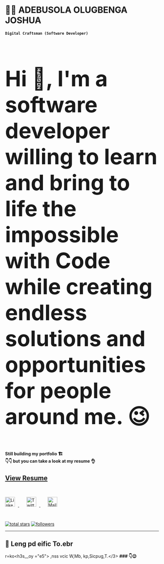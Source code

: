 # 🧑‍💻 ADEBUSOLA OLUGBENGA JOSHUA

**`Digital Craftsman (Software Developer) `**

<h3 style="font-size: 5em"> Hi 👋, I'm a software developer willing to learn and bring to life the impossible with Code while creating endless solutions and opportunities for people around me. 😉 </h3>

<h4> Still building my portfolio 🏗️ <br/>
👇👇 but you can take a look at my resume 👌 </h4>

## [View Resume](https://joshua-portfolio-six.vercel.app/)

<br/>

   <p align="left">
   <a href="https://www.linkedin.com/in/joshua-adebusola-67abb3319/">
      <img alt="Linkedin" width="32px" style="padding-right:10px;" src="https://cdn.jsdelivr.net/gh/devicons/devicon/icons/linkedin/linkedin-original.svg" />
   </a>
  &#8287;&#8287;&#8287;&#8287;&#8287;
  <a href="https://x.com/AdebusolaJoshua">
   <img  alt="Twitter" width="32px" style="padding-right:10px;" src="https://cdn.jsdelivr.net/gh/devicons/devicon/icons/twitter/twitter-original.svg" />
  </a>
  &#8287;&#8287;&#8287;&#8287;&#8287;
  <a href="mailto:joshuaoluadebusola@gmail.com"">
   <img  alt="Mail" width="32px" style="padding-right:10px;" src="https://cdn.jsdelivr.net/gh/devicons/devicon/icons/google/google-original.svg" />
  </a>
</p>

<br/>

<p align="left">
      <a href="https://github.com/joshuablac?tab=repositories">
    <img alt="total stars" title="Total stars on GitHub" src="https://custom-icon-badges.demolab.com/github/stars/joshuablac?color=55960c&style=for-the-badge&labelColor=488207&logo=star"/></a>
  <a href="https://github.com/joshuablac?tab=followers">
    <img alt="followers" title="Follow me on Github" src="https://custom-icon-badges.demolab.com/github/followers/joshuablac?color=236ad3&labelColor=1155ba&style=for-the-badge&logo=person-add&label=Follow&logoColor=white"/></a>
   </p>

---

## 🧰 Leng pd eific To.ebr
r=ko<h3s__oy ="e5"> ,nss  vcic   W,Mb, kp,Sicpug,T.</3>
<b/><b/><b/>### 👇😉
